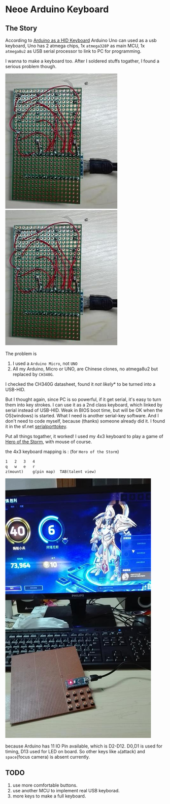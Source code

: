 # Neoe Arduino Keyboard

## The Story

According to 
[Arduino as a HID Keyboard](http://forum.arduino.cc/index.php?topic=99.0) 
Arduino Uno can used as a usb keyboard, Uno has 2 atmega chips, 1x `atmega328P` as main MCU, 1x `atmega8u2` as USB serial 
processor to link to PC for programming.


I wanna to make a keyboard too. After I soldered stuffs togather, I found a serious problem though.


![front](https://github.com/neoedmund/neoe-arduino-keyboard/raw/master/pic/bback.jpg "front")  ![back](https://github.com/neoedmund/neoe-arduino-keyboard/raw/master/pic/bback.jpg "back")


The problem is

1. I used a `Arduino Micro`, not `UNO`
2. All my Arduino, Micro or UNO, are Chinese clones, no atmega8u2 but replaced by `CH340G`.

I checked the CH340G datasheet, found it *not likely** to be turned into a USB-HID.


But I thought again, since PC is so powerful, if it get serial, it's easy to turn them into key strokes.
I can use it as a 2nd class keyboard, which linked by serial instead of USB-HID.
Weak in BIOS boot time, but will be OK when the OS(windows) is started.
What I need is another serial-key software. And I don't need to code myself, because (thanks) someone already did it.
I found it in the sf.net [serialporttokey](http://sourceforge.net/projects/serialporttokey/).

Put all things togather, it worked!
I used my 4x3 keyboard to play a game of [Hero of the Storm](http://us.battle.net/heroes/en/), with mouse of course.


the 4x3 keyboard mapping is : (for `Hero of the Storm`)
```
1	2	3	4
q	w	e	r 
z(mount)	g(pin map)	TAB(talent view)
```


![heroes](https://github.com/neoedmund/neoe-arduino-keyboard/raw/master/pic/bview.jpg "heroes")


because Arduino has 11 IO Pin available, which is D2-D12.  D0,D1 is used for timing, D13 used for LED on board.
So other keys like `a`(attack) and `space`(focus camera) is absent currently.


## TODO
1. use more comfortable buttons.
2. use another MCU to implement real USB keyborad.
3. more keys to make a full keyboard.

